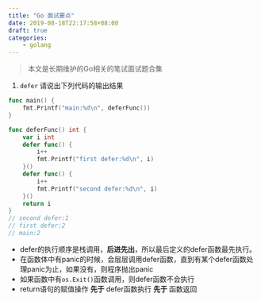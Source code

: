 ```yaml
---
title: "Go 面试要点"
date: 2019-08-18T22:17:58+08:00
draft: true
categories:
    - golang
---
```


> 本文是长期维护的Go相关的笔试面试题合集

<!--more-->

1. `defer`  请说出下列代码的输出结果

```go
func main() {
	fmt.Printf("main:%d\n", deferFunc())
}

func deferFunc() int {
	var i int
	defer func() {
		i++
		fmt.Printf("first defer:%d\n", i)
	}()
	defer func() {
		i++
		fmt.Printf("second defer:%d\n", i)
	}()
	return i
}
// second defer:1
// first defer:2
// main:2
```
- defer的执行顺序是栈调用，**后进先出**，所以最后定义的defer函数最先执行。
- 在函数体中有panic的时候，会层层调用defer函数，直到有某个defer函数处理panic为止，如果没有，则程序抛出panic
- 如果函数中有`os.Exit()`函数调用，则defer函数不会执行
- return语句的赋值操作 **先于** defer函数执行 **先于** 函数返回

